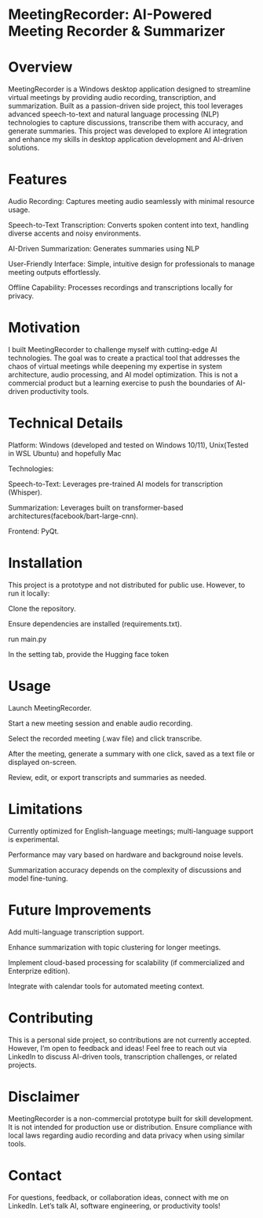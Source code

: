 # MeetingRecorder: AI-Powered Meeting Recorder & Summarizer

# Overview

MeetingRecorder is a Windows desktop application designed to streamline virtual meetings by providing audio recording, transcription, and summarization. Built as a passion-driven side project, this tool leverages advanced speech-to-text and natural language processing (NLP) technologies to capture discussions, transcribe them with accuracy, and generate summaries. This project was developed to explore AI integration and enhance my skills in desktop application development and AI-driven solutions.

# Features

Audio Recording: Captures meeting audio seamlessly with minimal resource usage.

Speech-to-Text Transcription: Converts spoken content into text, handling diverse accents and noisy environments.

AI-Driven Summarization: Generates summaries using NLP

User-Friendly Interface: Simple, intuitive design for professionals to manage meeting outputs effortlessly.

Offline Capability: Processes recordings and transcriptions locally for privacy.

# Motivation
I built MeetingRecorder to challenge myself with cutting-edge AI technologies. The goal was to create a practical tool that addresses the chaos of virtual meetings while deepening my expertise in system architecture, audio processing, and AI model optimization. This is not a commercial product but a learning exercise to push the boundaries of AI-driven productivity tools.

# Technical Details

Platform: Windows (developed and tested on Windows 10/11), Unix(Tested in WSL Ubuntu) and hopefully Mac

Technologies: 

Speech-to-Text: Leverages pre-trained AI models for transcription (Whisper).

Summarization: Leverages built on transformer-based architectures(facebook/bart-large-cnn).

Frontend: PyQt.

# Installation
This project is a prototype and not distributed for public use. However, to run it locally:

Clone the repository.

Ensure dependencies are installed (requirements.txt).

run main.py

In the setting tab, provide the Hugging face token

# Usage
Launch MeetingRecorder.

Start a new meeting session and enable audio recording.

Select the recorded meeting (.wav file) and click transcribe.

After the meeting, generate a summary with one click, saved as a text file or displayed on-screen.

Review, edit, or export transcripts and summaries as needed.

# Limitations

Currently optimized for English-language meetings; multi-language support is experimental.

Performance may vary based on hardware and background noise levels.

Summarization accuracy depends on the complexity of discussions and model fine-tuning.

# Future Improvements

Add multi-language transcription support.

Enhance summarization with topic clustering for longer meetings.

Implement cloud-based processing for scalability (if commercialized and Enterprize edition).

Integrate with calendar tools for automated meeting context.

# Contributing
This is a personal side project, so contributions are not currently accepted. However, I’m open to feedback and ideas! Feel free to reach out via LinkedIn to discuss AI-driven tools, transcription challenges, or related projects.

# Disclaimer
MeetingRecorder is a non-commercial prototype built for skill development. It is not intended for production use or distribution. Ensure compliance with local laws regarding audio recording and data privacy when using similar tools.

# Contact
For questions, feedback, or collaboration ideas, connect with me on LinkedIn. Let’s talk AI, software engineering, or productivity tools!
